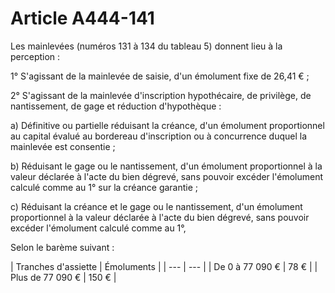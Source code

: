 # Article A444-141

Les mainlevées (numéros 131 à 134 du tableau 5) donnent lieu à la perception :

1° S'agissant de la mainlevée de saisie, d'un émolument fixe de 26,41 € ;

2° S'agissant de la mainlevée d'inscription hypothécaire, de privilège, de nantissement, de gage et réduction d'hypothèque :

a) Définitive ou partielle réduisant la créance, d'un émolument proportionnel au capital évalué au bordereau d'inscription ou à concurrence duquel la mainlevée est consentie ;

b) Réduisant le gage ou le nantissement, d'un émolument proportionnel à la valeur déclarée à l'acte du bien dégrevé, sans pouvoir excéder l'émolument calculé comme au 1° sur la créance garantie ;

c) Réduisant la créance et le gage ou le nantissement, d'un émolument proportionnel à la valeur déclarée à l'acte du bien dégrevé, sans pouvoir excéder l'émolument calculé comme au 1°,

Selon le barème suivant :

| Tranches d'assiette |
Émoluments |
| --- | --- |
|
De 0 à 77 090 € |
78 € |
|
Plus de 77 090 € |
150 € |
